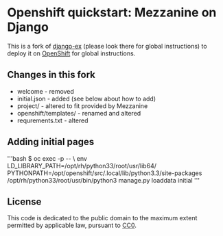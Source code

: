# Openshift quickstart: Mezzanine on Django

This is a fork of [django-ex](https://github.com/openshift/django-ex) (please look there for global instructions) to deploy it on  [OpenShift](https://github.com/openshift/origin) for global instructions.

## Changes in this fork

* welcome - removed
* initial.json - added (see below about how to add)
* project/ - altered to fit provided by Mezzanine
* openshift/templates/ - renamed and altered
* requrements.txt - altered
## Adding initial pages

'''bash
$ oc exec -p <name of pod> -- \ 
  env LD_LIBRARY_PATH=/opt/rh/python33/root/usr/lib64/ \
  PYTHONPATH=/opt/openshift/src/.local/lib/python3.3/site-packages \
  /opt/rh/python33/root/usr/bin/python3 manage.py loaddata initial
'''

## License

This code is dedicated to the public domain to the maximum extent permitted by applicable law, pursuant to [CC0](http://creativecommons.org/publicdomain/zero/1.0/).
